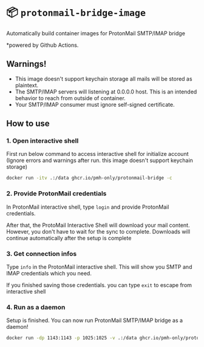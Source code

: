 # :package: `protonmail-bridge-image`
Automatically build container images for ProtonMail SMTP/IMAP bridge 

*powered by Github Actions.

## Warnings!
* This image doesn't support keychain storage all mails will be stored as plaintext.
* The SMTP/IMAP servers will listening at 0.0.0.0 host. This is an intended behavior to reach from outside of container.
* Your SMTP/IMAP consumer must ignore self-signed certificate.

## How to use
### 1. Open interactive shell
First run below command to access interactive shell for initialize account \
(Ignore errors and warnings after run. this image doesn't support keychain storage)
```sh
docker run -itv .:/data ghcr.io/pmh-only/protonmail-bridge -c
```

### 2. Provide ProtonMail credentials
In ProtonMail interactive shell, type `login` and provide ProtonMail credentials.

After that, the ProtoMail Interactive Shell will download your mail content.\
However, you don't have to wait for the sync to complete. Downloads will continue automatically after the setup is complete

### 3. Get connection infos
Type `info` in the ProtonMail interactive shell. This will show you SMTP and IMAP credentials which you need.

If you finished saving those credentials. you can type `exit` to escape from interactive shell

### 4. Run as a daemon
Setup is finished. You can now run ProtonMail SMTP/IMAP bridge as a daemon!
```sh
docker run -dp 1143:1143 -p 1025:1025 -v .:/data ghcr.io/pmh-only/protonmail-bridge
```
